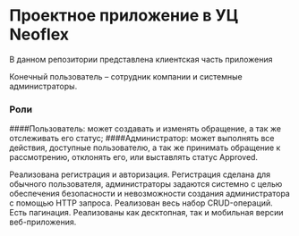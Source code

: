 # Проектное приложение в УЦ Neoflex
В данном репозитории представлена клиентская часть приложения

Конечный пользователь – сотрудник компании и системные администраторы.
### Роли
####Пользователь: может создавать и изменять обращение, а так же отслеживать его статус;
####Администратор: может выполнять все действия, доступные пользователю, а так же принимать обращение к рассмотрению, отклонять его, или выставлять статус Approved.

Реализована регистрация и авторизация.
Регистрация сделана для обычного пользователя, администраторы задаются системно с целью обеспечения безопасности и невозможности создания администратора с помощью HTTP запроса.
Реализован весь набор CRUD-операций.
Есть пагинация.
Реализованы как десктопная, так и мобильная версии веб-приложения.
